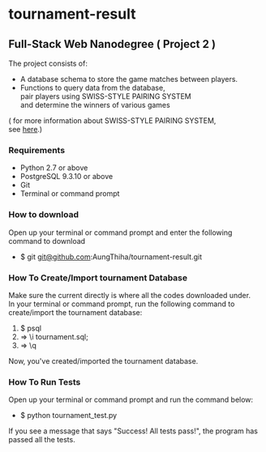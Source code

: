 # tournament-result
## Full-Stack Web Nanodegree ( Project 2 )<br>
The project consists of:<br>
* A database schema to store the game matches between players.
* Functions to query data from the database,<br>
pair players using SWISS-STYLE PAIRING SYSTEM<br>
and determine the winners of various games


( for more information about SWISS-STYLE PAIRING SYSTEM,<br>
see [here](https://en.wikipedia.org/wiki/Swiss-system_tournament).)

### Requirements
* Python 2.7 or above
* PostgreSQL 9.3.10 or above
* Git
* Terminal or command prompt

### How to download
Open up your terminal or command prompt and enter the following command to download
* $ git git@github.com:AungThiha/tournament-result.git

### How To Create/Import tournament Database
Make sure the current directly is where all the codes downloaded under.<br>
In your terminal or command prompt, run the following command to create/import the tournament database:<br>
1. $ psql<br>
2. => \i tournament.sql;<br>
3. => \q<br>

Now, you've created/imported the tournament database.

### How To Run Tests
Open up your terminal or command prompt and run the command below:<br>
* $ python tournament_test.py


If you see a message that says "Success!  All tests pass!", the program has passed all the tests.
